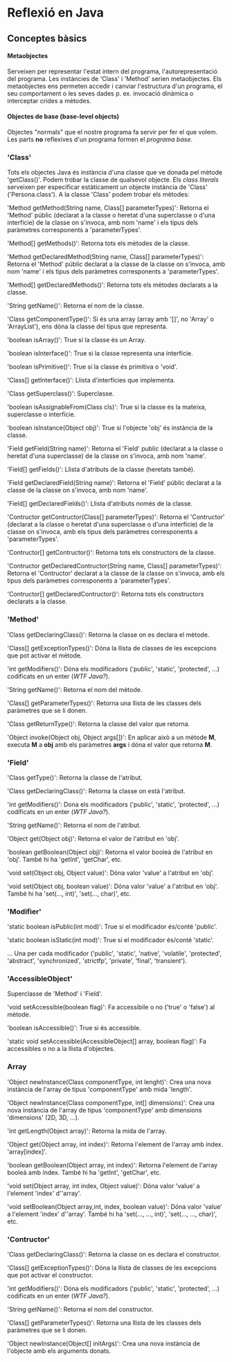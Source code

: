# Reflexió en Java

## Conceptes bàsics

#### Metaobjectes

Serveixen per representar l'estat intern del programa, l'autorepresentació del programa. Les instàncies de 'Class' i 'Method' serien metaobjectes. Els metaobjectes ens permeten accedir i canviar l'estructura d'un programa, el seu comportament o les seves dades p. ex. invocació dinàmica o interceptar crides a mètodes.

#### Objectes de base (base-level objects)

Objectes "normals" que el nostre programa fa servir per fer el que volem. Les parts **no** reflexives d'un programa formen el _programa base_.

### 'Class'

Tots els objectes Java és instància d'una classe que ve donada pel mètode 'getClass()'. Podem trobar la classe de qualsevol objecte. Els _class literals_ serveixen per especificar estàticament un objecte instància de 'Class' ('Persona.class'). A la classe 'Class' podem trobar els mètodes:

'Method getMethod(String name, Class[] parameterTypes)': Retorna el 'Method' públic (declarat a la classe o heretat d'una superclasse o d'una interfície) de la classe on s'invoca, amb nom 'name' i els tipus dels paràmetres corresponents a 'parameterTypes'.

'Method[] getMethods()': Retorna tots els mètodes de la classe.

'Method getDeclaredMethod(String name, Class[] parameterTypes)': Retorna el 'Method' públic declarat a la classe de la classe on s'invoca, amb nom 'name' i els tipus dels paràmetres corresponents a 'parameterTypes'.

'Method[] getDeclaredMethods()': Retorna tots els mètodes declarats a la classe.

'String getName()': Retorna el nom de la classe.

'Class getComponentType()': Si és una array (array amb '[]', no 'Array' o 'ArrayList'), ens dóna la classe del tipus que representa.

'boolean isArray()': True si la classe és un Array.

'boolean isInterface()': True si la classe representa una interfície.

'boolean isPrimitive()': True si la classe és primitiva o 'void'.

'Class[] getInterface()': Llista d'interfícies que implementa.

'Class getSuperclass()': Superclasse.

'boolean isAssignableFrom(Class cls)': True si la classe és la mateixa, superclasse o interfície.

'boolean isInstance(Object obj)': True si l'objecte 'obj' és instància de la classe.

'Field getField(String name)': Retorna el 'Field' public (declarat a la classe o heretat d'una superclasse) de la classe on s'invoca, amb nom 'name'.

'Field[] getFields()': Llista d'atributs de la classe (heretats també).

'Field getDeclaredField(String name)': Retorna el 'Field' públic declarat a la classe de la classe on s'invoca, amb nom 'name'.

'Field[] getDeclaredFields()': Llista d'atributs només de la classe.

'Contructor getContructor(Class[] parameterTypes)': Retorna el 'Contructor' (declarat a la classe o heretat d'una superclasse o d'una interfície) de la classe on s'invoca, amb els tipus dels paràmetres corresponents a 'parameterTypes'.

'Contructor[] getContructor()': Retorna tots els constructors de la classe.

'Contructor getDeclaredContructor(String name, Class[] parameterTypes)': Retorna el 'Contructor' declarat a la classe de la classe on s'invoca, amb els tipus dels paràmetres corresponents a 'parameterTypes'.

'Contructor[] getDeclaredContructor()': Retorna tots els constructors declarats a la classe.

### 'Method'

'Class getDeclaringClass()': Retorna la classe on es declara el mètode.

'Class[] getExceptionTypes()': Dóna la llista de classes de les excepcions que pot activar el mètode.

'int getModifiers()': Dóna els modificadors ('public', 'static', 'protected', ...) codificats en un enter (_WTF Java?_).

'String getName()': Retorna el nom del mètode.

'Class[] getParameterTypes()': Retorna una llista de les classes dels paràmetres que se li donen.

'Class getReturnType()': Retorna la classe del valor que retorna.

'Object invoke(Object obj, Object args[])': En aplicar això a un mètode **M**, executa **M** a **obj** amb els paràmetres **args** i dóna el valor que retorna **M**.

### 'Field'

'Class getType()': Retorna la classe de l'atribut.

'Class getDeclaringClass()': Retorna la classe on està l'atribut.

'int getModifiers()': Dona els modificadors ('public', 'static', 'protected', ...) codificats en un enter (_WTF Java?_).

'String getName()': Retorna el nom de l'atribut.

'Object get(Object obj)': Retorna el valor de l'atribut en 'obj'.

'boolean getBoolean(Object obj)': Retorna el valor booleà de l'atribut en 'obj'. També hi ha 'getInt', 'getChar', etc.

'void set(Object obj, Object value)': Dóna valor 'value' a l'atribut en 'obj'.

'void set(Object obj, boolean value)': Dóna valor 'value' a l'atribut en 'obj'. També hi ha 'set(..., int)', 'set(..., char)', etc.

### 'Modifier'

'static boolean isPublic(int mod)': True si el modificador és/conté 'public'.

'static boolean isStatic(int mod)': True si el modificador és/conté 'static'.

... Una per cada modificador ('public', 'static', 'native', 'volatile', 'protected', 'abstract', 'synchronized', 'strictfp', 'private', 'final', 'transient').

### 'AccessibleObject'

Superclasse de 'Method' i 'Field'.

'void setAccessible(boolean flag)': Fa accessibile o no ('true' o 'false') al mètode.

'boolean isAccessible()': True si és accessible.

'static void setAccessible(AccessibleObject[] array, boolean flag)': Fa accessibles o no a la llista d'objectes.

### Array

'Object newInstance(Class componentType, int lenght)': Crea una nova instància de l'array de tipus 'componentType' amb mida 'length'.

'Object newInstance(Class componentType, int[] dimensions)': Crea una nova instància de l'array de tipus 'componentType' amb dimensions 'dimensions' (2D, 3D, ...).

'int getLength(Object array)': Retorna la mida de l'array.

'Object get(Object array, int index)': Retorna l'element de l'array amb índex. 'array[index]'.

'boolean getBoolean(Object array, int index)': Retorna l'element de l'array booleà amb índex. També hi ha 'getInt', 'getChar', etc.

'void set(Object array, int index, Object value)': Dóna valor 'value' a l'element 'index' d''array'.

'void setBoolean(Object array,int, index, boolean value)': Dóna valor 'value' a l'element 'index' d''array'. També hi ha 'set(..., ..., int)', 'set(..., ..., char)', etc.

### 'Contructor'

'Class getDeclaringClass()': Retorna la classe on es declara el constructor.

'Class[] getExceptionTypes()': Dóna la llista de classes de les excepcions que pot activar el constructor.

'int getModifiers()': Dóna els modificadors ('public', 'static', 'protected', ...) codificats en un enter (_WTF Java?_).

'String getName()': Retorna el nom del constructor.

'Class[] getParameterTypes()': Retorna una llista de les classes dels paràmetres que se li donen.

'Object newInstance(Object[] initArgs)': Crea una nova instància de l'objecte amb els arguments donats.
